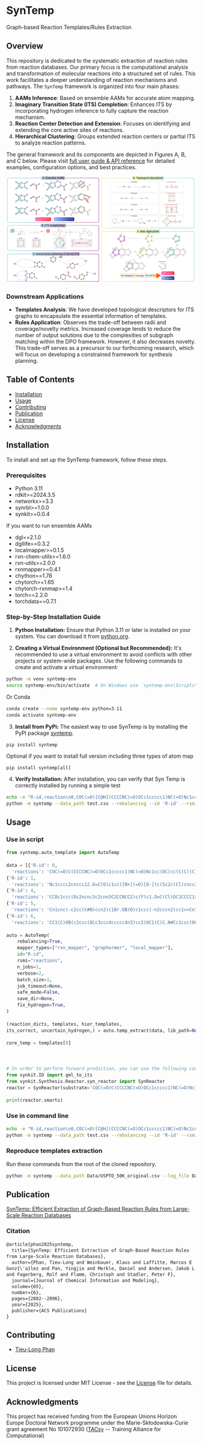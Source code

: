 # SynTemp
Graph-based Reaction Templates/Rules Extraction 

## Overview

This repository is dedicated to the systematic extraction of reaction rules from reaction databases. Our primary focus is the computational analysis and transformation of molecular reactions into a structured set of rules. This work facilitates a deeper understanding of reaction mechanisms and pathways. The `SynTemp` framework is organized into four main phases:

1. **AAMs Inference**: Based on ensemble AAMs for accurate atom mapping.
2. **Imaginary Transition State (ITS) Completion**: Enhances ITS by incorporating hydrogen inference to fully capture the reaction mechanism.
3. **Reaction Center Detection and Extension**: Focuses on identifying and extending the core active sites of reactions.
4. **Hierarchical Clustering**: Groups extended reaction centers or partial ITS to analyze reaction patterns.

The general framework and its components are depicted in Figures A, B, and C below. Please visit [full user guide & API reference](https://syntemp.readthedocs.io/en/latest/) for detailed examples, configuration options, and best practices.  

![screenshot](https://github.com/TieuLongPhan/SynTemp/raw/main/Docs/Image/TOC.png)

### Downstream Applications

- **Templates Analysis**: We have developed topological descriptors for ITS graphs to encapsulate the essential information of templates.
- **Rules Application**: Observes the trade-off between radii and coverage/novelty metrics. Increased coverage tends to reduce the number of output solutions due to the complexities of subgraph matching within the DPO framework. However, it also decreases novelty. This trade-off serves as a precursor to our forthcoming research, which will focus on developing a constrained framework for synthesis planning.


## Table of Contents
- [Installation](#installation)
- [Usage](#usage)
- [Contributing](#contributing)
- [Publication](#publication)
- [License](#license)
- [Acknowledgments](#acknowledgments)


## Installation

To install and set up the SynTemp framework, follow these steps. 

### Prerequisites

- Python 3.11
- rdkit>=2024.3.5
- networkx>=3.3
- synrbl>=1.0.0
- synkit>=0.0.4

If you want to run ensemble AAMs

- dgl==2.1.0
- dgllife==0.3.2
- localmapper>=0.1.5
- rxn-chem-utils>=1.6.0
- rxn-utils>=2.0.0
- rxnmapper>=0.4.1
- chython==1.78
- chytorch>=1.65
- chytorch-rxnmap>=1.4
- torch==2.2.0
- torchdata==0.7.1


### Step-by-Step Installation Guide

1. **Python Installation:**
  Ensure that Python 3.11 or later is installed on your system. You can download it from [python.org](https://www.python.org/downloads/).

2. **Creating a Virtual Environment (Optional but Recommended):**
  It's recommended to use a virtual environment to avoid conflicts with other projects or system-wide packages. Use the following commands to create and activate a virtual environment:

  ```bash
  python -m venv syntemp-env
  source syntemp-env/bin/activate  # On Windows use `syntemp-env\Scripts\activate`
  ```
  Or Conda

  ```bash
  conda create --name syntemp-env python=3.11
  conda activate syntemp-env
  ```

3. **Install from PyPi:**
  The easiest way to use SynTemp is by installing the PyPI package 
  [syntemp](https://pypi.org/project/syntemp/).

  ```
  pip install syntemp
  ```
  Optional if you want to install full version including three types of atom map
  ```
  pip install syntemp[all]
  ```

4. **Verify Installation:**
  After installation, you can verify that Syn Temp is correctly installed by running a simple test

  ```bash
  echo -e "R-id,reaction\n0,COC(=O)[C@H](CCCCNC(=O)OCc1ccccc1)NC(=O)Nc1cc(OC)cc(C(C)(C)C)c1O>>COC(=O)[C@H](CCCCN)NC(=O)Nc1cc(OC)cc(C(C)(C)C)c1O" > test.csv
  python -m syntemp --data_path test.csv --rebalancing --id 'R-id' --rsmi 'reaction' --rerun_aam --fix_hydrogen --log_file ./log.txt --save_dir ./
  ```

## Usage

### Use in script
  ```python
  from syntemp.auto_template import AutoTemp

  data = [{'R-id': 0,
    'reactions': 'COC(=O)C(CCCCNC(=O)OCc1ccccc1)NC(=O)Nc1cc(OC)cc(C(C)(C)C)c1O.O>>COC(=O)C(CCCCN)NC(=O)Nc1cc(OC)cc(C(C)(C)C)c1O.O=C(O)OCc1ccccc1'},
  {'R-id': 1,
    'reactions': 'Nc1cccc2cnccc12.O=C(O)c1cc([N+](=O)[O-])c(Sc2c(Cl)cncc2Cl)s1>>O.O=C(Nc1cccc2cnccc12)c1cc([N+](=O)[O-])c(Sc2c(Cl)cncc2Cl)s1'},
  {'R-id': 4,
    'reactions': 'CCOc1ccc(Oc2ncnc3c2cnn3C2CCNCC2)c(F)c1.O=C(Cl)OC1CCCC1>>CCOc1ccc(Oc2ncnc3c2cnn3C2CCN(C(=O)OC3CCCC3)CC2)c(F)c1.Cl'},
  {'R-id': 5,
    'reactions': 'Cn1cnc(-c2cc(C#N)ccn2)c1Br.OB(O)c1ccc(-n2cccn2)cc1>>Cn1cnc(-c2cc(C#N)ccn2)c1-c1ccc(-n2cccn2)cc1.OB(O)Br'},
  {'R-id': 6,
    'reactions': 'CC1(C)OB(c2ccc(OCc3ccc4ccccc4n3)cc2)OC1(C)C.N#Cc1ccc(OC2CCCCO2)c(Br)c1>>CC1(C)OB(Br)OC1(C)C.N#Cc1ccc(OC2CCCCO2)c(-c2ccc(OCc3ccc4ccccc4n3)cc2)c1'}]

  auto = AutoTemp(
      rebalancing=True,
      mapper_types=["rxn_mapper", "graphormer", "local_mapper"],
      id="R-id",
      rsmi="reactions",
      n_jobs=1,
      verbose=2,
      batch_size=1,
      job_timeout=None,
      safe_mode=False,
      save_dir=None,
      fix_hydrogen=True,
  )

  (reaction_dicts, templates, hier_templates,
  its_correct, uncertain_hydrogen,) = auto.temp_extract(data, lib_path=None)

  core_temp = templates[0]



  # In order to perform forward prediction, you can use the following code:
  from synkit.IO import gml_to_its
  from synkit.Synthesis.Reactor.syn_reactor import SynReactor
  reactor = SynReactor(substrate='COC(=O)C(CCCCNC(=O)OCc1ccccc1)NC(=O)Nc1cc(OC)cc(C(C)(C)C)c1O.O', template=gml_to_its(core_temp[0]['gml']))

  print(reactor.smarts)
  ```
  

### Use in command line
  ```bash
  echo -e "R-id,reaction\n0,COC(=O)[C@H](CCCCNC(=O)OCc1ccccc1)NC(=O)Nc1cc(OC)cc(C(C)(C)C)c1O>>COC(=O)[C@H](CCCCN)NC(=O)Nc1cc(OC)cc(C(C)(C)C)c1O" > test.csv
  python -m syntemp --data_path test.csv --rebalancing --id 'R-id' --rsmi 'reaction' --rerun_aam --fix_hydrogen --log_file ./log.txt --save_dir ./
  ```

### Reproduce templates extraction
  Run these commands from the root of the cloned repository.
  ```bash
  python -m syntemp --data_path Data/USPTO_50K_original.csv --log_file Data/Test/log.txt --save_dir Data/Test/ --rebalancing --fix_hydrogen --rerun_aam --n_jobs 3 --batch_size 1000 --rsmi reactions --id ID
  ```
    
## Publication

[SynTemp: Efficient Extraction of Graph-Based Reaction Rules from Large-Scale Reaction Databases](https://pubs.acs.org/doi/full/10.1021/acs.jcim.4c01795)


### Citation
```
@article{phan2025syntemp,
  title={SynTemp: Efficient Extraction of Graph-Based Reaction Rules from Large-Scale Reaction Databases},
  author={Phan, Tieu-Long and Weinbauer, Klaus and Laffitte, Marcos E Gonz{\'a}lez and Pan, Yingjie and Merkle, Daniel and Andersen, Jakob L and Fagerberg, Rolf and Flamm, Christoph and Stadler, Peter F},
  journal={Journal of Chemical Information and Modeling},
  volume={65},
  number={6},
  pages={2882--2896},
  year={2025},
  publisher={ACS Publications}
}
```


## Contributing
- [Tieu-Long Phan](https://tieulongphan.github.io/)

## License

This project is licensed under MIT License - see the [License](LICENSE) file for details.

## Acknowledgments

This project has received funding from the European Unions Horizon Europe Doctoral Network programme under the Marie-Skłodowska-Curie grant agreement No 101072930 ([TACsy](https://tacsy.eu/) -- Training Alliance for Computational)